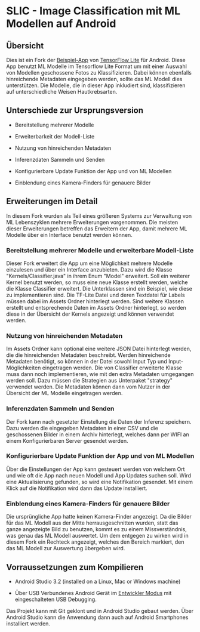 # SLIC - Image Classification mit ML Modellen auf Android

## Übersicht

Dies ist ein Fork der [Beispiel-App](https://github.com/tensorflow/examples/blob/master/lite/examples/image_classification/android/README.md) von [TensorFlow Lite](https://tensorflow.org/lite) für Android.
Diese App benutzt ML Modelle im Tensorflow Lite Format um mit einer Auswahl von Modellen geschossene Fotos zu Klassifizieren.
Dabei können ebenfalls hinreichende Metadaten eingegeben werden, sollte das ML Modell dies unterstützen.
Die Modelle, die in dieser App inkludiert sind, klassifizieren auf unterschiedliche Weisen Hautkrebsarten.

## Unterschiede zur Ursprungsversion

*   Bereitstellung mehrerer Modelle

*   Erweiterbarkeit der Modell-Liste

*   Nutzung von hinreichenden Metadaten

*   Inferenzdaten Sammeln und Senden

*   Konfigurierbare Update Funktion der App und von ML Modellen

*   Einblendung eines Kamera-Finders für genauere Bilder

## Erweiterungen im Detail
In diesem Fork wurden als Teil eines größeren Systems zur Verwaltung von ML Lebenszyklen mehrere Erweiterungen vorgenommen.
Die meisten dieser Erweiterungen betreffen das Erweitern der App, damit mehrere ML Modelle über ein Interface benutzt werden können.

### Bereitstellung mehrerer Modelle und erweiterbare Modell-Liste
Dieser Fork erweitert die App um eine Möglichkeit mehrere Modelle einzulesen und über ein Interface anzubieten.
Dazu wird die Klasse "Kernels/Classifier.java" in ihrem Enum "Model" erweitert.
Soll ein weiterer Kernel benutzt werden, so muss eine neue Klasse erstellt werden, welche die Klasse Classifier erweitert.
Die Unterklassen sind ein Beispiel, wie diese zu implementieren sind.
Die TF-Lite Datei und deren Textdatei für Labels müssen dabei im Assets Ordner hinterlegt werden.
Sind weitere Klassen erstellt und entsprechende Daten im Assets Ordner hinterlegt, so werden diese in der Übersicht der Kernels angezeigt und können verwendet werden.

### Nutzung von hinreichenden Metadaten
Im Assets Ordner kann optional eine weitere JSON Datei hinterlegt werden, die die hinreichenden Metadaten beschreibt.
Werden hinreichende Metadaten benötigt, so können in der Datei sowohl Input Typ und Input-Möglichkeiten eingetragen werden.
Die von Classifier erweiterte Klasse muss dann noch implementieren, wie mit den extra Metadaten umgegangen werden soll.
Dazu müssen die Strategien aus Unterpaket "strategy" verwendet werden.
Die Metadaten können dann vom Nutzer in der Übersicht der ML Modelle eingetragen werden.

### Inferenzdaten Sammeln und Senden
Der Fork kann nach gesetzter Einstellung die Daten der Inferenz speichern. Dazu werden die eingegeben Metadaten in einer CSV und die geschossenen Bilder in einem Archiv hinterlegt, welches dann per WIFI an einem Konfigurierbaren Server gesendet werden.

### Konfigurierbare Update Funktion der App und von ML Modellen
Über die Einstellungen der App kann gesteuert werden von welchem Ort und wie oft die App nach neuen Modell und App Updates suchen soll.
Wird eine Aktualisierung gefunden, so wird eine Notifikation gesendet. Mit einem Klick auf die Notifikation wird dann das Update installiert.

### Einblendung eines Kamera-Finders für genauere Bilder
Die ursprüngliche App hatte keinen Kamera-Finder angezeigt. Da die Bilder für das ML Modell aus der Mitte herrausgeschnitten wurden, statt das ganze angezeigte Bild zu benutzen, kommt es zu einem Missverständnis, was genau das ML Modell auswertet.
Um dem entgegen zu wirken wird in diesem Fork ein Rechteck angezeigt, welches den Bereich markiert, den das ML Modell zur Auswertung übergeben wird.

## Vorraussetzungen zum Kompilieren

*   Android Studio 3.2 (installed on a Linux, Mac or Windows machine)

*   Über USB Verbundenes Android Gerät im
    [Entwickler Modus](https://developer.android.com/studio/debug/dev-options)
    mit eingeschalteten USB Debugging.

Das Projekt kann mit Git geklont und in Android Studio gebaut werden.
Über Android Studio kann die Anwendung dann auch auf Android Smartphones installiert werden.